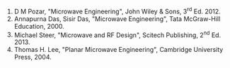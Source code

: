 1. D M Pozar, "Microwave Engineering", John Wiley & Sons, 3<sup>rd</sup> Ed. 2012.    
2. Annapurna Das, Sisir Das, "Microwave Engineering", Tata McGraw-Hill Education, 2000.     
3. Michael Steer, "Microwave and RF Design", Scitech Publishing, 2<sup>nd</sup> Ed. 2013.  
4. Thomas H. Lee, "Planar Microwave Engineering", Cambridge University Press, 2004.
